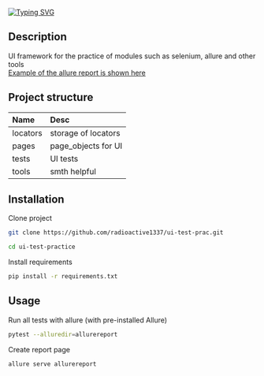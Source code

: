 [![Typing SVG](https://readme-typing-svg.demolab.com?font=Fira+Code&pause=1000&random=false&width=435&lines=ui-test-prac)](https://git.io/typing-svg)

## Description

UI framework for the practice of modules such as selenium, allure and other tools \
[Example of the allure report is shown here](https://radioactive1337.github.io/ui-test-prac/)

## Project structure

| Name     | Desc                |
|:---------|:--------------------|
| locators | storage of locators |
| pages    | page_objects for UI |
| tests    | UI tests            |
| tools    | smth helpful        |

## Installation

Clone project

~~~bash
git clone https://github.com/radioactive1337/ui-test-prac.git
~~~

~~~bash
cd ui-test-practice
~~~

Install requirements

~~~bash
pip install -r requirements.txt
~~~

## Usage

Run all tests with allure (with pre-installed Allure)

~~~bash
pytest --alluredir=allurereport
~~~

Create report page

~~~bash
allure serve allurereport
~~~
